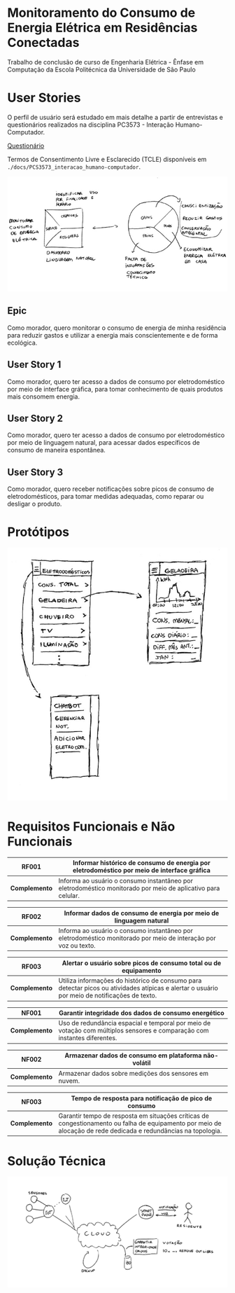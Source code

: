# Monitoramento do Consumo de Energia Elétrica em Residências Conectadas
Trabalho de conclusão de curso de Engenharia Elétrica - Ênfase em Computação da Escola Politécnica da Universidade de São Paulo

# User Stories
O perfil de usuário será estudado em mais detalhe a partir de entrevistas e questionários realizados na disciplina PC3573 - Interação Humano-Computador.

[Questionário](https://docs.google.com/forms/d/e/1FAIpQLSfyrXTJedKPBy6NqAOHyjfxiP8AmgNV_f49gKbso5usTrKHXw/viewform)

Termos de Consentimento Livre e Esclarecido (TCLE) disponíveis em `./docs/PCS3573_interacao_humano-computador`.

![osterwalder](doc/PCS3553_laboratorio_engenharia_software_II/osterwalder.jpg)

## Epic
Como morador, quero monitorar o consumo de energia de minha residência para reduzir gastos e utilizar a energia mais conscientemente e de forma ecológica.

## User Story 1
Como morador, quero ter acesso a dados de consumo por eletrodoméstico por meio de interface gráfica, para tomar conhecimento de quais produtos mais consomem energia.

## User Story 2
Como morador, quero ter acesso a dados de consumo por eletrodoméstico por meio de linguagem natural, para acessar dados específicos de consumo de maneira espontânea.

## User Story 3
Como morador, quero receber notificações sobre picos de consumo de eletrodomésticos, para tomar medidas adequadas, como reparar ou desligar o produto.

# Protótipos

![prototipos](doc/PCS3553_laboratorio_engenharia_software_II/prototipos.jpg)

# Requisitos Funcionais e Não Funcionais
RF001 | Informar histórico de consumo de energia por eletrodoméstico por meio de interface gráfica
--- | ---
**Complemento** | Informa ao usuário o consumo instantâneo por eletrodoméstico monitorado por meio de aplicativo para celular.

RF002 | Informar dados de consumo de energia por meio de linguagem natural
--- | ---
**Complemento** | Informa ao usuário o consumo instantâneo por eletrodoméstico monitorado por meio de interação por voz ou texto.

RF003 | Alertar o usuário sobre picos de consumo total ou de equipamento
--- | ---
**Complemento** | Utiliza informações do histórico de consumo para detectar picos ou atividades atípicas e alertar o usuário por meio de notificações de texto.

NF001 | Garantir integridade dos dados de consumo energético
--- | ---
**Complemento** | Uso de redundância espacial e temporal por meio de votação com múltiplos sensores e comparação com instantes diferentes.

NF002 | Armazenar dados de consumo em plataforma não-volátil
--- | ---
**Complemento** | Armazenar dados sobre medições dos sensores em nuvem.

NF003 | Tempo de resposta para notificação de pico de consumo
--- | ---
**Complemento** | Garantir tempo de resposta em situações críticas de congestionamento ou falha de equipamento por meio de alocação de rede dedicada e redundâncias na topologia.

# Solução Técnica
![diagrama](doc/PCS3553_laboratorio_engenharia_software_II/diagrama.jpg)